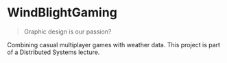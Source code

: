 # WindBlightGaming
> Graphic design is our passion?

Combining casual multiplayer games with weather data. This project is part of a Distributed Systems lecture.
